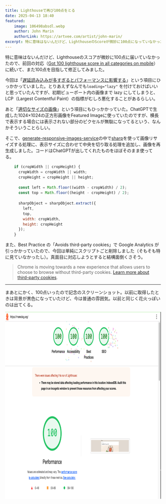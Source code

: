 ```yaml
---
title: Lighthouseで再び100点をとる
date: 2025-04-13 18:40
featured:
    image: 106498absdl.webp
    author: John Marin
    authorLink: https://artvee.com/artist/john-marin/
excerpt: 特に意味はないんだけど、LighthouseのScoreが微妙に100点になっていなかったので、ふたたび100点を目指して修正してみました。
---
```

特に意味はないんだけど、Lighthouseのスコアが微妙に100点に届いていなかったので、前回の対応（[Got 100 lighthouse score in all categories on mobile](/2020/got-100-lighthouse-score-in-all-categories-on-mobile.html)）に続いて、また100点を目指して修正してみました。

今回は「[遅延読み込みが多すぎるとパフォーマンスに影響する](https://web.dev/articles/lcp-lazy-loading)」という項目にひっかかっていました。とりあえずなんでも`loading="lazy"` を付けておけばいいと思っていたんですが、初期ビューポート内の画像まで lazy にしてしまうと、LCP（Largest Contentful Paint）の指標がむしろ悪化することがあるらしい。

あと「[適切なサイズの画像](https://developer.chrome.com/docs/lighthouse/performance/uses-responsive-images)」という項目にもひっかかっていた。ChatGPTで生成した1024×1024の正方形画像をFeatured Imageに使っていたのですが、横長で表示する場合には表示されない部分のピクセルが無駄になってるという、なんかそういうことらしい。

そこで、[generate-responsive-images-service](https://github.com/memolog/generate-responsive-images-service)の中で[sharp](https://github.com/lovell/sharp)を使って画像リサイズする処理に、表示サイズに合わせて中央を切り取る処理を追加し、画像を再生成しました。コードはChatGPTが出してくれたものをほぼそのまま使ってる。

```javascript
    if (cropWidth || cropHeight) {
      cropWidth = cropWidth || width;
      cropHeight = cropHeight || height;

      const left = Math.floor((width - cropWidth) / 2);
      const top = Math.floor((height - cropHeight) / 2);

      sharpObject = sharpObject.extract({
        left,
        top,
        width: cropWidth,
        height: cropHeight
      });
    }
```

また、Best Practice の「Avoids third-party cookies」で Google Analytics が引っかかっていたので、今回は単純にスクリプトごと削除しました（そもそも特に見ていなかったし）。真面目に対応しようとすると結構面倒くさそう。

> Chrome is moving towards a new experience that allows users to choose to browse without third-party cookies. [Learn more about third-party cookies](https://privacysandbox.google.com/cookies).

----

まあとにかく、100点いったので記念のスクリーンショット。以前に取得したときは背景が黒色になっていたけど、今は普通の雰囲気。以前と同じく花火っぽいのは出てくる。

<img src="/assets/images/lighthouse_100_again.png" class="screenshot" width="923" height="604" loading="lazy" alc="Lighthouseが100点満点のスクリーンショット">
